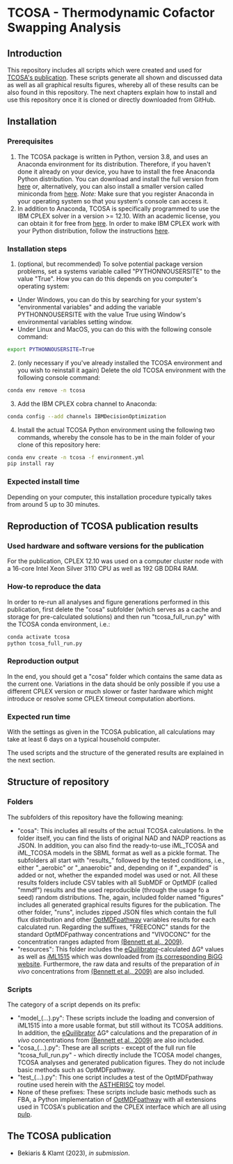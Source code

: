 # TCOSA - Thermodynamic Cofactor Swapping Analysis

## Introduction

This repository includes all scripts which were created and used for [TCOSA's publication](#the-tcosa-publication). These scripts generate all shown and discussed data as well as all graphical results figures, whereby all of these results can be also found in this repository. The next chapters explain how to install and use this repository once it is cloned or directly downloaded from GitHub.

## Installation

### Prerequisites

1. The TCOSA package is written in Python, version 3.8, and uses an Anaconda environment for its distribution. Therefore, if you haven't done it already on your device, you have to install the free Anaconda Python distribution. You can download and install the full version from [here](https://www.anaconda.com/) or, alternatively, you can also install a smaller version called miniconda from [here](https://docs.conda.io/en/latest/miniconda.html). *Note:* Make sure that you register Anaconda in your operating system so that you system's console can access it.
2. In addition to Anaconda, TCOSA is specifically programmed to use the IBM CPLEX solver in a version >= 12.10. With an academic license, you can obtain it for free from [here](https://www.ibm.com/de-de/products/ilog-cplex-optimization-studio). In order to make IBM CPLEX work with your Python distribution, follow the instructions [here](https://www.ibm.com/docs/en/icos/22.1.0?topic=cplex-setting-up-python-api).

### Installation steps

1. (optional, but recommended) To solve potential package version problems, set a systems variable called "PYTHONNOUSERSITE" to the value "True". How you can do this depends on you computer's operating system:

* Under Windows, you can do this by searching for your system's "environmental variables" and adding the variable PYTHONNOUSERSITE with the value True using Window's environmental variables setting window.
* Under Linux and MacOS, you can do this with the following console command:

```sh
export PYTHONNOUSERSITE=True
```

2. (only necessary if you've already installed the TCOSA environment and you wish to reinstall it again) Delete the old TCOSA environment with the following console command:

```sh
conda env remove -n tcosa
```

3. Add the IBM CPLEX cobra channel to Anaconda:

```sh
conda config --add channels IBMDecisionOptimization
```

4. Install the actual TCOSA Python environment using the following two commands, whereby the console has to be in the main folder of your clone of this repository here:

```sh
conda env create -n tcosa -f environment.yml
pip install ray
```

### Expected install time

Depending on your computer, this installation procedure typically takes from around 5 up to 30 minutes.

## Reproduction of TCOSA publication results

### Used hardware and software versions for the publication

For the publication, CPLEX 12.10 was used on a computer cluster node with a 16-core Intel Xeon Silver 3110 CPU as well as 192 GB DDR4 RAM.

### How-to reproduce the data

In order to re-run all analyses and figure generations performed in this publication, first delete the "cosa" subfolder (which serves as a cache and storage for pre-calculated solutions) and then run "tcosa_full_run.py" with the TCOSA conda environment, i.e.:

```sh
conda activate tcosa
python tcosa_full_run.py
```

### Reproduction output

In the end, you should get a "cosa" folder which contains the same data as the current one. Variations in the data should be only possible if you use a different CPLEX version or much slower or faster hardware which might introduce or resolve some CPLEX timeout computation abortions.

### Expected run time

With the settings as given in the TCOSA publication, all calculations may take at least 6 days on a typical household computer.

The used scripts and the structure of the generated results are explained in the next section.

## Structure of repository

### Folders

The subfolders of this repository have the following meaning:

* "cosa": This includes all results of the actual TCOSA calculations. In the folder itself, you can find the lists of original NAD and NADP reactions as JSON. In addition, you can also find the ready-to-use iML_TCOSA and iML_TCOSA models in the SBML format as well as a pickle format. The subfolders all start with "results_" followed by the tested conditions, i.e., either "_aerobic" or "_anaerobic" and, depending on if "_expanded" is added or not, whether the expanded model was used or not. All these results folders include CSV tables with all SubMDF or OptMDF (called "mmdf") results and the used reproducible (through the usage fo a seed) random distributions. The, again, included folder named "figures" includes all generated graphical results figures for the publication. The other folder, "runs", includes zipped JSON files which contain the full flux distribution and other [OptMDFpathway](https://journals.plos.org/ploscompbiol/article?id=10.1371/journal.pcbi.1006492) variables results for each calculated run. Regarding the suffixes, "FREECONC" stands for the standard OptMDFpathway concentrations and "VIVOCONC" for the concentration ranges adapted from [(Bennett et al., 2009)](https://www.nature.com/articles/nchembio.186).
* "resources": This folder includes the [eQuilibrator](https://gitlab.com/equilibrator/equilibrator-api)-calculated ΔG° values as well as [*i*ML1515](https://pubmed.ncbi.nlm.nih.gov/29020004/) which was downloaded from [its corresponding BiGG website](http://bigg.ucsd.edu/models/iML1515). Furthermore, the raw data and results of the preparation of *in vivo* concentrations from [(Bennett et al., 2009)](https://www.nature.com/articles/nchembio.186) are also included.

### Scripts

The category of a script depends on its prefix:

* "model_(...).py": These scripts include the loading and conversion of iML1515 into a more usable format, but still without its TCOSA additions. In addition, the [eQuilibrator](https://gitlab.com/equilibrator/equilibrator-api) ΔG° calculations and the preparation of *in vivo* concentrations from [(Bennett et al., 2009)](https://www.nature.com/articles/nchembio.186) are also included.
* "cosa_(...).py": These are all scripts - except of the full run file "tcosa_full_run.py" - which directly include the TCOSA model changes, TCOSA analyses and generated publication figures. They do not include basic methods such as OptMDFpathway.
* "test_(...).py": This one script includes a test of the OptMDFpathway routine used herein with the [ASTHERISC](https://github.com/klamt-lab/astheriscPackage) toy model.
* None of these prefixes: These scripts include basic methods such as FBA, a Python implementation of [OptMDFpathway](https://journals.plos.org/ploscompbiol/article?id=10.1371/journal.pcbi.1006492) with all extensions used in TCOSA's publication and the CPLEX interface which are all using [pulp](https://github.com/coin-or/pulp).

## The TCOSA publication

* Bekiaris & Klamt (2023), *in submission*.
